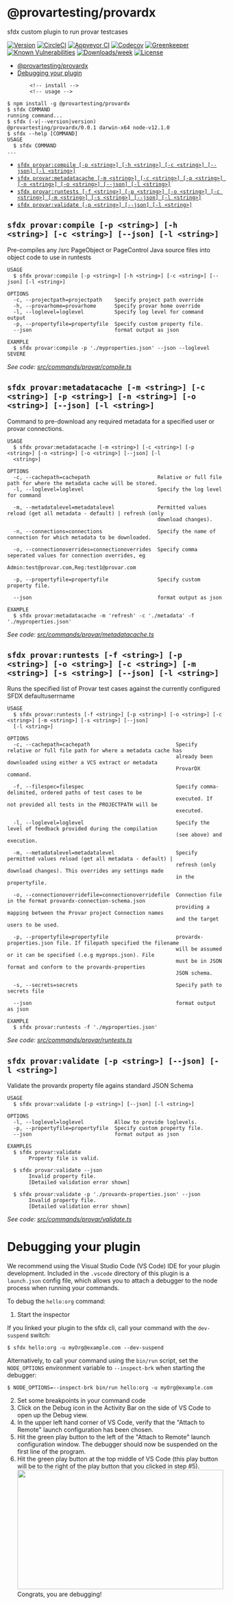 # @provartesting/provardx

sfdx custom plugin to run provar testcases

[![Version](https://img.shields.io/npm/v/@provartesting/provardx.svg)](https://npmjs.org/package/@provartesting/provardx)
[![CircleCI](https://circleci.com/gh/provardx/provardx/tree/master.svg?style=shield)](https://circleci.com/gh/provardx/provardx/tree/master)
[![Appveyor CI](https://ci.appveyor.com/api/projects/status/github/provardx/provardx?branch=master&svg=true)](https://ci.appveyor.com/project/heroku/provardx/branch/master)
[![Codecov](https://codecov.io/gh/provardx/provardx/branch/master/graph/badge.svg)](https://codecov.io/gh/provardx/provardx)
[![Greenkeeper](https://badges.greenkeeper.io/provardx/provardx.svg)](https://greenkeeper.io/)
[![Known Vulnerabilities](https://snyk.io/test/github/provardx/provardx/badge.svg)](https://snyk.io/test/github/provardx/provardx)
[![Downloads/week](https://img.shields.io/npm/dw/@provartesting/provardx.svg)](https://npmjs.org/package/@provartesting/provardx)
[![License](https://img.shields.io/npm/l/@provartesting/provardx.svg)](https://github.com/provardx/provardx/blob/master/package.json)

<!-- toc -->

-   [@provartesting/provardx](#provartestingprovardx)
-   [Debugging your plugin](#debugging-your-plugin)
    <!-- tocstop -->
            <!-- install -->
            <!-- usage -->

```sh-session
$ npm install -g @provartesting/provardx
$ sfdx COMMAND
running command...
$ sfdx (-v|--version|version)
@provartesting/provardx/0.0.1 darwin-x64 node-v12.1.0
$ sfdx --help [COMMAND]
USAGE
  $ sfdx COMMAND
...
```

<!-- usagestop -->
<!-- commands -->

-   [`sfdx provar:compile [-p <string>] [-h <string>] [-c <string>] [--json] [-l <string>]`](#sfdx-provarcompile--p-string--h-string--c-string---json--l-string)
-   [`sfdx provar:metadatacache [-m <string>] [-c <string>] [-p <string>] [-n <string>] [-o <string>] [--json] [-l <string>]`](#sfdx-provarmetadatacache--m-string--c-string--p-string--n-string--o-string---json--l-string)
-   [`sfdx provar:runtests [-f <string>] [-p <string>] [-o <string>] [-c <string>] [-m <string>] [-s <string>] [--json] [-l <string>]`](#sfdx-provarruntests--f-string--p-string--o-string--c-string--m-string--s-string---json--l-string)
-   [`sfdx provar:validate [-p <string>] [--json] [-l <string>]`](#sfdx-provarvalidate--p-string---json--l-string)

## `sfdx provar:compile [-p <string>] [-h <string>] [-c <string>] [--json] [-l <string>]`

Pre-compiles any /src PageObject or PageControl Java source files into object code to use in runtests

```
USAGE
  $ sfdx provar:compile [-p <string>] [-h <string>] [-c <string>] [--json] [-l <string>]

OPTIONS
  -c, --projectpath=projectpath    Specify project path override
  -h, --provarhome=provarhome      Specify provar home override
  -l, --loglevel=loglevel          Specify log level for command output
  -p, --propertyfile=propertyfile  Specify custom property file.
  --json                           format output as json

EXAMPLE
  $ sfdx provar:compile -p './myproperties.json' --json --loglevel SEVERE
```

_See code: [src/commands/provar/compile.ts](https://github.com/provardx/provardx/blob/v0.0.1/src/commands/provar/compile.ts)_

## `sfdx provar:metadatacache [-m <string>] [-c <string>] [-p <string>] [-n <string>] [-o <string>] [--json] [-l <string>]`

Command to pre-download any required metadata for a specified user or provar connections.

```
USAGE
  $ sfdx provar:metadatacache [-m <string>] [-c <string>] [-p <string>] [-n <string>] [-o <string>] [--json] [-l
  <string>]

OPTIONS
  -c, --cachepath=cachepath                      Relative or full file path for where the metadata cache will be stored.
  -l, --loglevel=loglevel                        Specify the log level for command

  -m, --metadatalevel=metadatalevel              Permitted values reload (get all metadata - default) | refresh (only
                                                 download changes).

  -n, --connections=connections                  Specify the name of connection for which metadata to be downloaded.

  -o, --connectionoverrides=connectionoverrides  Specify comma seperated values for connection overrides, eg
                                                 Admin:test@provar.com,Reg:test1@provar.com

  -p, --propertyfile=propertyfile                Specify custom property file.

  --json                                         format output as json

EXAMPLE
  $ sfdx provar:metadatacache -m 'refresh' -c './metadata' -f './myproperties.json'
```

_See code: [src/commands/provar/metadatacache.ts](https://github.com/provardx/provardx/blob/v0.0.1/src/commands/provar/metadatacache.ts)_

## `sfdx provar:runtests [-f <string>] [-p <string>] [-o <string>] [-c <string>] [-m <string>] [-s <string>] [--json] [-l <string>]`

Runs the specified list of Provar test cases against the currently configured SFDX defaultuserrname

```
USAGE
  $ sfdx provar:runtests [-f <string>] [-p <string>] [-o <string>] [-c <string>] [-m <string>] [-s <string>] [--json]
  [-l <string>]

OPTIONS
  -c, --cachepath=cachepath                            Specify relative or full file path for where a metadata cache has
                                                       already been downloaded using either a VCS extract or metadata
                                                       ProvarDX command.

  -f, --filespec=filespec                              Specify comma-delimited, ordered paths of test cases to be
                                                       executed. If not provided all tests in the PROJECTPATH will be
                                                       executed.

  -l, --loglevel=loglevel                              Specify the level of feedback provided during the compilation
                                                       (see above) and execution.

  -m, --metadatalevel=metadatalevel                    Specify permitted values reload (get all metadata - default) |
                                                       refresh (only download changes). This overrides any settings made
                                                       in the propertyfile.

  -o, --connectionoverridefile=connectionoverridefile  Connection file in the format provardx-connection-schema.json
                                                       providing a mapping between the Provar project Connection names
                                                       and the target users to be used.

  -p, --propertyfile=propertyfile                      provardx-properties.json file. If filepath specified the filename
                                                       will be assumed or it can be specified (.e.g myprops.json). File
                                                       must be in JSON format and conform to the provardx-properties
                                                       JSON schema.

  -s, --secrets=secrets                                Specify path to secrets file

  --json                                               format output as json

EXAMPLE
  $ sfdx provar:runtests -f './myproperties.json'
```

_See code: [src/commands/provar/runtests.ts](https://github.com/provardx/provardx/blob/v0.0.1/src/commands/provar/runtests.ts)_

## `sfdx provar:validate [-p <string>] [--json] [-l <string>]`

Validate the provardx property file agains standard JSON Schema

```
USAGE
  $ sfdx provar:validate [-p <string>] [--json] [-l <string>]

OPTIONS
  -l, --loglevel=loglevel          Allow to provide loglevels.
  -p, --propertyfile=propertyfile  Specify custom property file.
  --json                           format output as json

EXAMPLES
  $ sfdx provar:validate
       Property file is valid.

  $ sfdx provar:validate --json
       Invalid property file.
       [Detailed validation error shown]

  $ sfdx provar:validate -p './provardx-properties.json' --json
       Invalid property file.
       [Detailed validation error shown]
```

_See code: [src/commands/provar/validate.ts](https://github.com/provardx/provardx/blob/v0.0.1/src/commands/provar/validate.ts)_

<!-- commandsstop -->
<!-- debugging-your-plugin -->

# Debugging your plugin

We recommend using the Visual Studio Code (VS Code) IDE for your plugin development. Included in the `.vscode` directory of this plugin is a `launch.json` config file, which allows you to attach a debugger to the node process when running your commands.

To debug the `hello:org` command:

1. Start the inspector

If you linked your plugin to the sfdx cli, call your command with the `dev-suspend` switch:

```sh-session
$ sfdx hello:org -u myOrg@example.com --dev-suspend
```

Alternatively, to call your command using the `bin/run` script, set the `NODE_OPTIONS` environment variable to `--inspect-brk` when starting the debugger:

```sh-session
$ NODE_OPTIONS=--inspect-brk bin/run hello:org -u myOrg@example.com
```

2. Set some breakpoints in your command code
3. Click on the Debug icon in the Activity Bar on the side of VS Code to open up the Debug view.
4. In the upper left hand corner of VS Code, verify that the "Attach to Remote" launch configuration has been chosen.
5. Hit the green play button to the left of the "Attach to Remote" launch configuration window. The debugger should now be suspended on the first line of the program.
6. Hit the green play button at the top middle of VS Code (this play button will be to the right of the play button that you clicked in step #5).
   <br><img src=".images/vscodeScreenshot.png" width="480" height="278"><br>
   Congrats, you are debugging!
